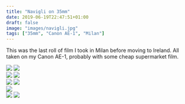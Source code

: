 ```yaml
---
title: "Navigli on 35mm"
date: 2019-06-19T22:47:51+01:00
draft: false
image: "images/navigli.jpg"
tags: ["35mm", "Canon AE-1", "Milan"]
---
```


This was the last roll of film I took in Milan before moving to Ireland. All taken on my Canon AE-1, probably with some cheap supermarket film.

<div class="two">
    <img src="images/1.jpg" />
    <img src="images/4.jpg">
</div>

<img src="images/2.jpg" />
<img src="images/3.jpg" />

<div class="two">
    <img src="images/4.jpg">
    <img src="images/5.jpg">
</div>

<img src="images/6.jpg">

<div class="two">
    <img src="images/7.jpg">
    <img src="8.jpg">
</div>
